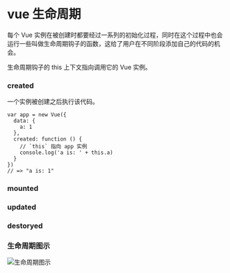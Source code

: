 # vue 生命周期

每个 Vue 实例在被创建时都要经过一系列的初始化过程，同时在这个过程中也会运行一些叫做生命周期钩子的函数，这给了用户在不同阶段添加自己的代码的机会。

生命周期钩子的 this 上下文指向调用它的 Vue 实例。

### created
一个实例被创建之后执行该代码。
```
var app = new Vue({
  data: {
    a: 1
  },
  created: function () {
    // `this` 指向 app 实例
    console.log('a is: ' + this.a)
  }
})
// => "a is: 1"
```


### mounted






### updated






### destoryed




### 生命周期图示
![生命周期图示](https://github.com/vjudge/vuejs-study/blob/master/images/vue2-lifecycle.png)
